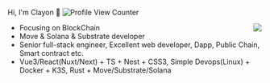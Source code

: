 Hi, I'm Clayon :wave: ![Profile View Counter](https://komarev.com/ghpvc/?username=AESETH)

<img align="right" src="https://github-readme-stats.vercel.app/api?username=AESETH&count_private=true&theme=highcontrast&show_icons=true" />


- Focusing on BlockChain
- Move & Solana & Substrate developer
- Senior full-stack engineer, Excellent web developer, Dapp, Public Chain, Smart contract etc.
- Vue3/React(Nuxt/Next) + TS + Nest + CSS3, Simple Devops(Linux) + Docker + K3S, Rust + Move/Substrate/Solana
